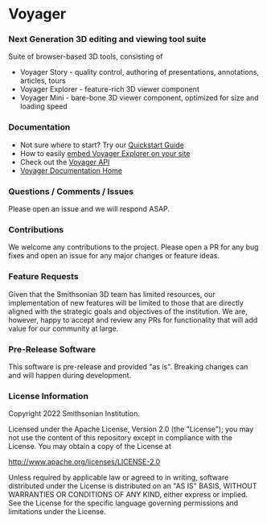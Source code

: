 # Voyager
### Next Generation 3D editing and viewing tool suite

Suite of browser-based 3D tools, consisting of

 * Voyager Story - quality control, authoring of presentations, annotations, articles, tours
 * Voyager Explorer - feature-rich 3D viewer component
 * Voyager Mini - bare-bone 3D viewer component, optimized for size and loading speed

### Documentation

 * Not sure where to start? Try our [Quickstart Guide](https://smithsonian.github.io/dpo-voyager/introduction/getting-started/)
 * How to easily [embed Voyager Explorer on your site](https://smithsonian.github.io/dpo-voyager/explorer/usage/)
 * Check out the [Voyager API](https://smithsonian.github.io/dpo-voyager/explorer/api/)
 * [Voyager Documentation Home](https://smithsonian.github.io/dpo-voyager) 

### Questions / Comments / Issues
Please open an issue and we will respond ASAP.

### Contributions
We welcome any contributions to the project. Please open a PR for any bug fixes and open an issue for any major changes or feature ideas.

### Feature Requests
Given that the Smithsonian 3D team has limited resources, our implementation of new features will be limited to those that are directly aligned with the strategic goals and objectives of the institution. We are, however, happy to accept and review any PRs for functionality that will add value for our community at large.

### Pre-Release Software
This software is pre-release and provided "as is". Breaking changes can and will happen during development.

### License Information
Copyright 2022 Smithsonian Institution.

Licensed under the Apache License, Version 2.0 (the "License"); you may not use the content of this repository except in compliance with the License. You may obtain a copy of the License at

http://www.apache.org/licenses/LICENSE-2.0

Unless required by applicable law or agreed to in writing, software distributed under the License is distributed on an "AS IS" BASIS, WITHOUT WARRANTIES OR CONDITIONS OF ANY KIND, either express or implied. See the License for the specific language governing permissions and limitations under the License.
